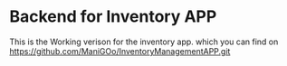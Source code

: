 # Backend for Inventory APP 
This is the Working verison for the inventory app. 
which you can find on https://github.com/ManiGOo/InventoryManagementAPP.git
